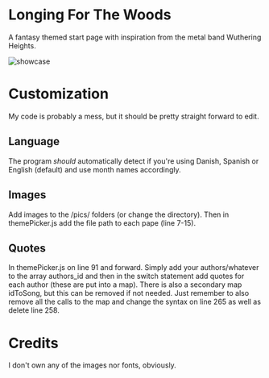 # Longing For The Woods

A fantasy themed start page with inspiration from the metal band Wuthering Heights.

![showcase](pics/showcase.png)

# Customization

My code is probably a mess, but it should be pretty straight forward to edit.

## Language

The program *should* automatically detect if you're using Danish, Spanish or English (default) and use month names accordingly.

## Images

Add images to the /pics/ folders (or change the directory). Then in themePicker.js add the file path to each pape (line 7-15).

## Quotes

In themePicker.js on line 91 and forward. Simply add your authors/whatever to the array authors_id and then in the switch statement add quotes for each author (these are put into a map). There is also a secondary map idToSong, but this can be removed if not needed. Just remember to also remove all the calls to the map and change the syntax on line 265 as well as delete line 258. 

# Credits

I don't own any of the images nor fonts, obviously.
